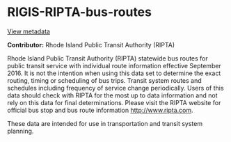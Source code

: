 # RIGIS-RIPTA-bus-routes  
[View metadata](./RIPTAroutes0916/RIPTAroutes0916.txt)

**Contributor:** 
Rhode Island Public Transit Authority (RIPTA)

Rhode Island Public Transit Authority (RIPTA) statewide bus routes for public transit service with individual route information effective September 2016. It is not the intention when using this data set to  determine the exact routing, timing or scheduling of bus trips. Transit system routes and schedules  including frequency of service change periodically.  Users of this data should check with RIPTA for the most up to data information and not rely on this data for final determinations. Please visit the RIPTA website for official bus stop and bus route information http://www.ripta.com.

These data are intended for use in transportation and transit system planning.
